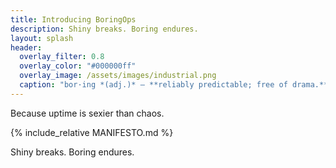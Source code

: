 ```yaml
---
title: Introducing BoringOps
description: Shiny breaks. Boring endures.
layout: splash
header:
  overlay_filter: 0.8
  overlay_color: "#000000ff"
  overlay_image: /assets/images/industrial.png
  caption: "bor·ing *(adj.)* — **reliably predictable; free of drama.**"
---
```


Because uptime is sexier than chaos.

{% include_relative MANIFESTO.md %}

Shiny breaks. Boring endures.
